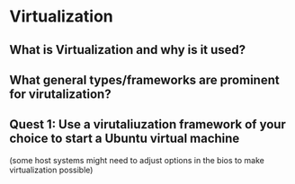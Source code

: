 # Virtualization

## What is Virtualization and why is it used?


## What general types/frameworks are prominent for virutalization?


## Quest 1: Use a virutaliuzation framework of your choice to start a Ubuntu virtual machine
(some host systems might need to adjust options in the bios to make virtualization possible)

